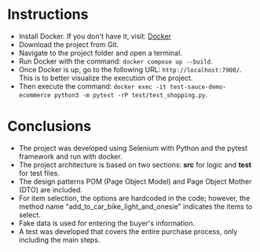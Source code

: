 # Instructions
- Install Docker. If you don't have it, visit: [Docker](https://www.docker.com/)
- Download the project from Git.
- Navigate to the project folder and open a terminal.
- Run Docker with the command: `docker compose up --build`.
- Once Docker is up, go to the following URL: `http://localhost:7900/`. This is to better visualize the execution of the project.
- Then execute the command: `docker exec -it test-sauce-demo-ecommerce python3 -m pytest -rP test/test_shopping.py`.

# Conclusions
- The project was developed using Selenium with Python and the pytest framework and run with docker.
- The project architecture is based on two sections: **src** for logic and **test** for test files.
- The design patterns POM (Page Object Model) and Page Object Mother (DTO) are included.
- For item selection, the options are hardcoded in the code; however, the method name "add_to_car_bike_light_and_onesie" indicates the items to select.
- Fake data is used for entering the buyer's information.
- A test was developed that covers the entire purchase process, only including the main steps.
